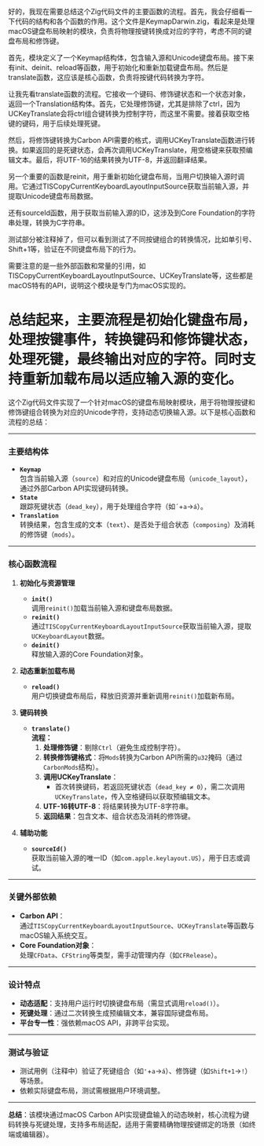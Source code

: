 好的，我现在需要总结这个Zig代码文件的主要函数的流程。首先，我会仔细看一下代码的结构和各个函数的作用。这个文件是KeymapDarwin.zig，看起来是处理macOS键盘布局映射的模块，负责将物理按键转换成对应的字符，考虑不同的键盘布局和修饰键。

首先，模块定义了一个Keymap结构体，包含输入源和Unicode键盘布局。接下来有init、deinit、reload等函数，用于初始化和重新加载键盘布局。然后是translate函数，这应该是核心函数，负责将按键代码转换为字符。

让我先看translate函数的流程。它接收一个键码、修饰键状态和一个状态对象，返回一个Translation结构体。首先，它处理修饰键，尤其是排除了ctrl，因为UCKeyTranslate会将ctrl组合键转换为控制字符，而这里不需要。接着获取空格键的键码，用于后续处理死键。

然后，将修饰键转换为Carbon API需要的格式，调用UCKeyTranslate函数进行转换。如果返回的是死键状态，会再次调用UCKeyTranslate，用空格键来获取预编辑文本。最后，将UTF-16的结果转换为UTF-8，并返回翻译结果。

另一个重要的函数是reinit，用于重新初始化键盘布局，当用户切换输入源时调用。它通过TISCopyCurrentKeyboardLayoutInputSource获取当前输入源，并提取Unicode键盘布局数据。

还有sourceId函数，用于获取当前输入源的ID，这涉及到Core Foundation的字符串处理，转换为C字符串。

测试部分被注释掉了，但可以看到测试了不同按键组合的转换情况，比如单引号、Shift+1等，验证在不同键盘布局下的行为。

需要注意的是一些外部函数和常量的引用，如TISCopyCurrentKeyboardLayoutInputSource、UCKeyTranslate等，这些都是macOS特有的API，说明这个模块是专门为macOS实现的。

总结起来，主要流程是初始化键盘布局，处理按键事件，转换键码和修饰键状态，处理死键，最终输出对应的字符。同时支持重新加载布局以适应输入源的变化。
================================================
这个Zig代码文件实现了一个针对macOS的键盘布局映射模块，用于将物理按键和修饰键组合转换为对应的Unicode字符，支持动态切换输入源。以下是核心函数和流程的总结：

---

### **主要结构体**
- **`Keymap`**  
  包含当前输入源（`source`）和对应的Unicode键盘布局（`unicode_layout`），通过外部Carbon API实现键码转换。
- **`State`**  
  跟踪死键状态（`dead_key`），用于处理组合字符（如`´`+`a`→`á`）。
- **`Translation`**  
  转换结果，包含生成的文本（`text`）、是否处于组合状态（`composing`）及消耗的修饰键（`mods`）。

---

### **核心函数流程**

1. **初始化与资源管理**  
   - **`init()`**  
     调用`reinit()`加载当前输入源和键盘布局数据。  
   - **`reinit()`**  
     通过`TISCopyCurrentKeyboardLayoutInputSource`获取当前输入源，提取`UCKeyboardLayout`数据。  
   - **`deinit()`**  
     释放输入源的Core Foundation对象。

2. **动态重新加载布局**  
   - **`reload()`**  
     用户切换键盘布局后，释放旧资源并重新调用`reinit()`加载新布局。

3. **键码转换**  
   - **`translate()`**  
     **流程：**  
     1. **处理修饰键**：剔除`Ctrl`（避免生成控制字符）。  
     2. **转换修饰键格式**：将`Mods`转换为Carbon API所需的`u32`掩码（通过`CarbonMods`结构）。  
     3. **调用UCKeyTranslate**：  
        - 首次转换键码，若返回死键状态（`dead_key ≠ 0`），需二次调用`UCKeyTranslate`，传入空格键码以获取预编辑文本。  
     4. **UTF-16转UTF-8**：将结果转换为UTF-8字符串。  
     5. **返回结果**：包含文本、组合状态及消耗的修饰键。

4. **辅助功能**  
   - **`sourceId()`**  
     获取当前输入源的唯一ID（如`com.apple.keylayout.US`），用于日志或调试。

---

### **关键外部依赖**
- **Carbon API**：  
  通过`TISCopyCurrentKeyboardLayoutInputSource`、`UCKeyTranslate`等函数与macOS输入系统交互。  
- **Core Foundation对象**：  
  处理`CFData`、`CFString`等类型，需手动管理内存（如`CFRelease`）。

---

### **设计特点**
- **动态适配**：支持用户运行时切换键盘布局（需显式调用`reload()`）。  
- **死键处理**：通过二次转换生成预编辑文本，兼容国际键盘布局。  
- **平台专一性**：强依赖macOS API，非跨平台实现。

---

### **测试与验证**
- 测试用例（注释中）验证了死键组合（如`'`+`a`→`á`）、修饰键（如`Shift+1`→`!`）等场景。  
- 依赖实际键盘布局，测试需根据用户环境调整。

---

**总结**：该模块通过macOS Carbon API实现键盘输入的动态映射，核心流程为键码转换与死键处理，支持多布局适配，适用于需要精确物理按键绑定的场景（如终端或编辑器）。